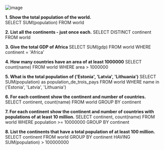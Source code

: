 ![image](https://github.com/user-attachments/assets/41d7e3bd-6b7c-4336-8c93-9fd2eaffb730)

**1.	Show the total population of the world.**\
SELECT SUM(population) FROM world

**2.	List all the continents - just once each.**
   SELECT DISTINCT continent FROM world

**3.	Give the total GDP of Africa**
SELECT SUM(gdp) FROM world WHERE continent = 'Africa'

**4.	How many countries have an area of at least 1000000**
SELECT count(name) FROM world WHERE area > 1000000

**5. What is the total population of ('Estonia', 'Latvia', 'Lithuania')**
SELECT SUM(population) as population_de_trois_pays
FROM world WHERE name in ('Estonia', 'Latvia', 'Lithuania')

**6. For each continent show the continent and number of countries.**
SELECT continent, count(name) FROM world GROUP BY continent

**7.	For each continent show the continent and number of countries with populations of at least 10 million.**
SELECT continent, count(name)
FROM world WHERE population >= 10000000 GROUP BY continent

**8.	List the continents that have a total population of at least 100 million.**
SELECT continent FROM world
GROUP BY continent 
HAVING SUM(population) > 100000000

















